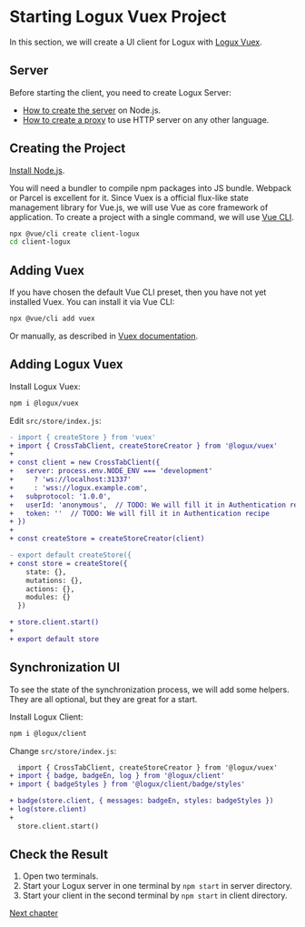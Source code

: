 # Starting Logux Vuex Project

In this section, we will create a UI client for Logux with [Logux Vuex].


[Logux Vuex]: https://github.com/logux/vuex


## Server

Before starting the client, you need to create Logux Server:

* [How to create the server] on Node.js.
* [How to create a proxy] to use HTTP server on any other language.

[How to create the server]: ./node-server.md
[How to create a proxy]: ./proxy-server.md


## Creating the Project

[Install Node.js].

You will need a bundler to compile npm packages into JS bundle. Webpack or Parcel is excellent for it.
Since Vuex is a official flux-like state management library for Vue.js, we will use Vue as core framework of application.
To create a project with a single command, we will use [Vue CLI].

```sh
npx @vue/cli create client-logux
cd client-logux
```

[Vue CLI]: https://cli.vuejs.org
[Install Node.js]: https://nodejs.org/en/download/package-manager/


## Adding Vuex

If you have chosen the default Vue CLI preset, then you have not yet installed Vuex.
You can install it via Vue CLI:

```sh
npx @vue/cli add vuex
```

Or manually, as described in [Vuex documentation](https://vuex.vuejs.org/installation.html).


## Adding Logux Vuex

Install Logux Vuex:

```sh
npm i @logux/vuex
```

Edit `src/store/index.js`:

```diff
- import { createStore } from 'vuex'
+ import { CrossTabClient, createStoreCreator } from '@logux/vuex'
+
+ const client = new CrossTabClient({
+   server: process.env.NODE_ENV === 'development'
+     ? 'ws://localhost:31337'
+     : 'wss://logux.example.com',
+   subprotocol: '1.0.0',
+   userId: 'anonymous',  // TODO: We will fill it in Authentication recipe
+   token: ''  // TODO: We will fill it in Authentication recipe
+ })
+
+ const createStore = createStoreCreator(client)

- export default createStore({
+ const store = createStore({
    state: {},
    mutations: {},
    actions: {},
    modules: {}
  })

+ store.client.start()
+
+ export default store
```


## Synchronization UI

To see the state of the synchronization process, we will add some helpers. They are all optional, but they are great for a start.

Install Logux Client:

```sh
npm i @logux/client
```

Change `src/store/index.js`:

```diff
  import { CrossTabClient, createStoreCreator } from '@logux/vuex'
+ import { badge, badgeEn, log } from '@logux/client'
+ import { badgeStyles } from '@logux/client/badge/styles'
```

```diff
+ badge(store.client, { messages: badgeEn, styles: badgeStyles })
+ log(store.client)
+
  store.client.start()
```


## Check the Result

1. Open two terminals.
2. Start your Logux server in one terminal by `npm start` in server directory.
3. Start your client in the second terminal by `npm start` in client directory.

[Next chapter](../architecture/core.md)
